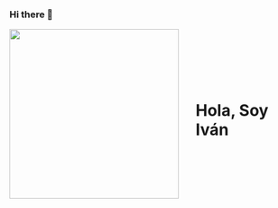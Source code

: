 ### Hi there 👋

<div style="display: flex; align-items: center;">
<div>
<img src="https://media.giphy.com/media/qgQUggAC3Pfv687qPC/giphy.gif" width="300" />
</div>
<div style="margin-left: 30px">
<h1>
Hola, Soy Iván
</h1>
</div>
</div>

<!--
**IvanBecerraA/IvanBecerraA** is a ✨ _special_ ✨ repository because its `README.md` (this file) appears on your GitHub profile.

Here are some ideas to get you started:

- 🔭 I’m currently working on ...
- 🌱 I’m currently learning ...
- 👯 I’m looking to collaborate on ...
- 🤔 I’m looking for help with ...
- 💬 Ask me about ...
- 📫 How to reach me: ...
- 😄 Pronouns: ...
- ⚡ Fun fact: ...
-->
